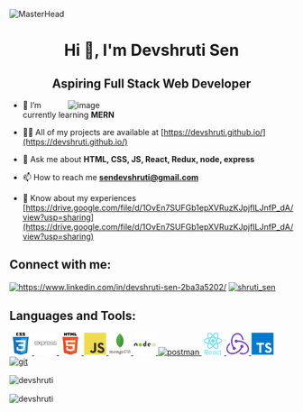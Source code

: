 ![MasterHead](https://camo.githubusercontent.com/775ed67e1d46c9534c3cb9a4694edf0603b1436a7e3e15891d3c327733fc26b6/68747470733a2f2f7777772e61756469656e6365706c616e65742e636f6d2f726f6f742f74656d706c6174652f312f2f696d616765732f7765622d646576656c6f706d656e742e676966)
<h1 align="center">Hi 👋, I'm Devshruti Sen</h1>
<h2 align="center">Aspiring Full Stack Web Developer</h2>
<img align="right" alt="image" width="400" src="https://github.com/devshruti/devshruti/assets/115461429/62f26e53-82c8-4d8f-83cf-003c14285196">

- 🌱 I’m currently learning **MERN**

- 👨‍💻 All of my projects are available at [https://devshruti.github.io/](https://devshruti.github.io/)

- 💬 Ask me about **HTML, CSS, JS, React, Redux, node, express**

- 📫 How to reach me **sendevshruti@gmail.com**

- 📄 Know about my experiences [https://drive.google.com/file/d/1OvEn7SUFGb1epXVRuzKJpjfILJnfP_dA/view?usp=sharing](https://drive.google.com/file/d/1OvEn7SUFGb1epXVRuzKJpjfILJnfP_dA/view?usp=sharing)

<h2 align="left">Connect with me:</h2>
<p align="left">
<a href="https://linkedin.com/in/https://www.linkedin.com/in/devshruti-sen-2ba3a5202/" target="blank"><img align="center" src="https://raw.githubusercontent.com/rahuldkjain/github-profile-readme-generator/master/src/images/icons/Social/linked-in-alt.svg" alt="https://www.linkedin.com/in/devshruti-sen-2ba3a5202/" height="30" width="40" /></a>
<a href="https://codesandbox.com/shruti_sen" target="blank"><img align="center" src="https://raw.githubusercontent.com/rahuldkjain/github-profile-readme-generator/master/src/images/icons/Social/codesandbox.svg" alt="shruti_sen" height="30" width="40" /></a>
</p>

<h2 align="left">Languages and Tools:</h2>
<p align="left"> <a href="https://www.w3schools.com/css/" target="_blank" rel="noreferrer"> <img src="https://raw.githubusercontent.com/devicons/devicon/master/icons/css3/css3-original-wordmark.svg" alt="css3" width="40" height="40"/> </a> <a href="https://expressjs.com" target="_blank" rel="noreferrer"> <img src="https://raw.githubusercontent.com/devicons/devicon/master/icons/express/express-original-wordmark.svg" alt="express" width="40" height="40"/> </a> <a href="https://www.w3.org/html/" target="_blank" rel="noreferrer"> <img src="https://raw.githubusercontent.com/devicons/devicon/master/icons/html5/html5-original-wordmark.svg" alt="html5" width="40" height="40"/> </a> <a href="https://developer.mozilla.org/en-US/docs/Web/JavaScript" target="_blank" rel="noreferrer"> <img src="https://raw.githubusercontent.com/devicons/devicon/master/icons/javascript/javascript-original.svg" alt="javascript" width="40" height="40"/> </a> <a href="https://www.mongodb.com/" target="_blank" rel="noreferrer"> <img src="https://raw.githubusercontent.com/devicons/devicon/master/icons/mongodb/mongodb-original-wordmark.svg" alt="mongodb" width="40" height="40"/> </a> <a href="https://nodejs.org" target="_blank" rel="noreferrer"> <img src="https://raw.githubusercontent.com/devicons/devicon/master/icons/nodejs/nodejs-original-wordmark.svg" alt="nodejs" width="40" height="40"/> </a> <a href="https://postman.com" target="_blank" rel="noreferrer"> <img src="https://www.vectorlogo.zone/logos/getpostman/getpostman-icon.svg" alt="postman" width="40" height="40"/> </a> <a href="https://reactjs.org/" target="_blank" rel="noreferrer"> <img src="https://raw.githubusercontent.com/devicons/devicon/master/icons/react/react-original-wordmark.svg" alt="react" width="40" height="40"/> </a> <a href="https://redux.js.org" target="_blank" rel="noreferrer"> <img src="https://raw.githubusercontent.com/devicons/devicon/master/icons/redux/redux-original.svg" alt="redux" width="40" height="40"/> </a> <a href="https://www.typescriptlang.org/" target="_blank" rel="noreferrer"> <img src="https://raw.githubusercontent.com/devicons/devicon/master/icons/typescript/typescript-original.svg" alt="typescript" width="40" height="40"/> </a> <a href="https://git-scm.com/" target="_blank" rel="noreferrer"> <img src="https://www.vectorlogo.zone/logos/git-scm/git-scm-icon.svg" alt="git" width="40" height="40"/> </a>  </p>

<p><img align="center" src="https://github-readme-stats.vercel.app/api/top-langs?username=devshruti&show_icons=true&locale=en&layout=compact" alt="devshruti" /></p>

<p><img align="center" src="https://github-readme-streak-stats.herokuapp.com/?user=devshruti&" alt="devshruti" /></p>






